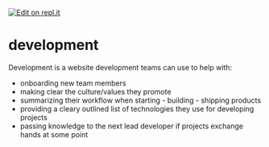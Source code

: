 [![Edit on repl.it](https://repl-badge.jajoosam.repl.co/edit.png)](https://repl.it/github/https://github.com/sojohnnysaid/development?lang=html&ref=button)
# development
Development is a website development teams can use to help with:
- onboarding new team members
- making clear the culture/values they promote
- summarizing their workflow when starting - building - shipping products
- providing a cleary outlined list of technologies they use for developing projects
- passing knowledge to the next lead developer if projects exchange hands at some point